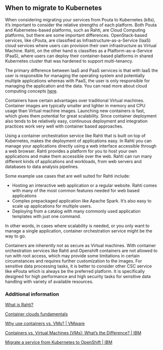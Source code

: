 ## When to migrate to Kubernetes

When considering migrating your services from Pouta to Kubernetes (k8s), it’s important to consider the relative
strengths of each platform. Both Pouta and Kubernetes-based platforms, such as Rahti, are Cloud
Computing platforms, but there are some important differences. OpenStack-based services, like
cPouta, are classified as Infrastructure-as-a-Service (IaaS) cloud services where users can provision their own 
infrastructure as Virtual Machine. Rahti, on the other hand is classifies as a Platform-as-a-Service (PaaS), where users can deploy
their container-based platforms in shared Kubernetes cluster that was hardened to support multi-tenancy.

The primary difference between IaaS and PaaS services is that with IaaS the user is responsible
for managing the operating system and potentially multiple applications whereas with PaaS, the
user is only responsible for managing the application and the data. You can read more about cloud
computing concepts [here](concepts.md).

Containers have certain advantages over traditional Virtual machines. Container images are typically
smaller and lighter in memory and CPU usage than Virtual machine images. Launching new containers is
fast, which gives them potential for great scalability. Since container deployment also tends to be
relatively easy, continuous deployment and integration practices work very well with container based
approaches.

Using a container orchestration service like Rahti that is built on top of Kubernetes, makes the
deployment of applications easy. In Rahti you can manage your applications directly using a web
interface accessible through a web browser. Rahti provides a platform for you to host your own applications
and make them accessible over the web. Rahti can run many different kinds of applications and workloads, from web servers
and databases to data analysis pipelines.

Some example use cases that are well suited for Rahti include:

* Hosting an interactive web application or a regular website. Rahti comes with many of the most common
features needed for web based applications
* Complex prepackaged application like Apache Spark. It’s also easy to scale up applications for multiple
users.
* Deploying from a catalog with many commonly used application templates with just one command.

In other words, in cases where scalability is needed, or you only want to manage a single application, container
orchestration service might be the way to go.

Containers are inherently not as secure as Virtual machines. With container orchestration services like
Rahti and Openshift containers are not allowed to run with root access, which may provide some limitations
in certain circumstances and requires further customization to the images. For sensitive data processing tasks, 
it is better to consider other CSC service like ePouta which is always be the preferred platform. It
is specifically designed for high performance and high security tasks for sensitive data handling with variety
of available resources.

### Additional information

[What is Rahti?](rahti-what-is.md)

[Container clouds fundamentals](https://rahti-course.a3s.fi/index.html#1)

[Why use containers vs. VMs? | VMware](https://www.vmware.com/topics/glossary/content/vms-vs-containers.html)

[Containers vs. Virtual Machines (VMs): What’s the Difference? | IBM](https://www.ibm.com/cloud/blog/containers-vs-vms)

[Migrate a service from Kubernetes to OpenShift | IBM](https://developer.ibm.com/learningpaths/migrate-kubernetes-openshift/)
